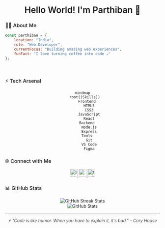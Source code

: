 <div align="center">
  <h1 style="font-family: 'Inter', sans-serif; font-weight: 600;">Hello World! I'm Parthiban 🚀</h1>
</div>

<h3 style="font-family: 'Inter', sans-serif; font-weight: 500;">🧑‍💻 About Me</h3>

```javascript
const parthiban = {
    location: "India",
    role: "Web Developer",
    currentFocus: "Building amazing web experiences",
    funFact: "I love turning coffee into code ☕"
};
```

<br/>

<h3 style="font-family: 'Inter', sans-serif; font-weight: 500;">⚡ Tech Arsenal</h3>

<div align="center">

```mermaid
mindmap
  root((Skills))
    Frontend
      HTML5
      CSS3
      JavaScript
      React
    Backend
      Node.js
      Express
    Tools
      Git
      VS Code
      Figma
```

</div>

<h3 style="font-family: 'Inter', sans-serif; font-weight: 500;">🌐 Connect with Me</h3>

<div align="center">
  <a href="YOUR_LINKEDIN_URL">
    <img src="https://img.shields.io/static/v1?message=LinkedIn&logo=linkedin&label=&color=0077B5&logoColor=white&labelColor=&style=for-the-badge" height="25" alt="linkedin logo" />
  </a>
  <a href="YOUR_YOUTUBE_URL">
    <img src="https://img.shields.io/static/v1?message=Youtube&logo=youtube&label=&color=FF0000&logoColor=white&labelColor=&style=for-the-badge" height="25" alt="youtube logo" />
  </a>
  <a href="YOUR_TWITTER_URL">
    <img src="https://img.shields.io/static/v1?message=Twitter&logo=twitter&label=&color=1DA1F2&logoColor=white&labelColor=&style=for-the-badge" height="25" alt="twitter logo" />
  </a>
</div>

<h3 style="font-family: 'Inter', sans-serif; font-weight: 500;">📊 GitHub Stats</h3>

<div align="center">
  <img src="https://github-readme-streak-stats.herokuapp.com/?user=justparthi&theme=tokyonight&hide_border=true" alt="GitHub Streak Stats"/>
  <br/>
  <img src="https://github-readme-stats.vercel.app/api?username=justparthi&show_icons=true&theme=tokyonight&hide_border=true&count_private=true" alt="GitHub Stats"/>
</div>

---

<div align="center">
  <i style="font-family: 'Inter', sans-serif; font-weight: 300;">⚡ "Code is like humor. When you have to explain it, it's bad." – Cory House</i>
</div>
